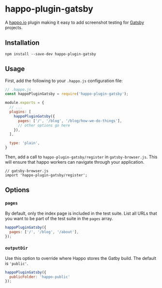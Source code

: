 # happo-plugin-gatsby

A [happo.io](https://github.com/enduire/happo.io) plugin making it easy to add
screenshot testing for [Gatsby](https://www.gatsbyjs.org/) projects.

## Installation

```
npm install --save-dev happo-plugin-gatsby
```

## Usage

First, add the following to your `.happo.js` configuration file:

```js
// .happo.js
const happoPluginGatsby = require('happo-plugin-gatsby');

module.exports = {
  // ...
  plugins: [
    happoPluginGatsby({
      pages: ['/', '/blog', '/blog/how-we-do-things'],
      // other options go here
    }),
  ],

  type: 'plain',
}
```

Then, add a call to `happo-plugin-gatsby/register` in `gatsby-browser.js`. This
will ensure that happo workers can navigate through your application.

```
// gatsby-browser.js
import 'happo-plugin-gatsby/register';
```

## Options

### `pages`

By default, only the index page is included in the test suite. List all URLs
that you want to be part of the test suite in the `pages` array.

```js
happoPluginGatsby({
  pages: ['/', '/blog', '/about'],
});
```

### `outputDir`

Use this option to override where Happo stores the Gatby build. The default is
`'public'`.

```js
happoPluginGatsby({
  publicFolder: 'happo-public'
});
```
